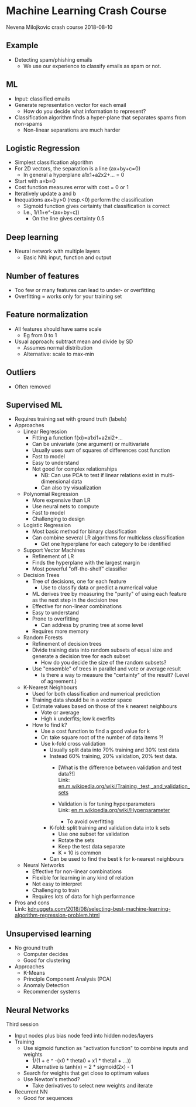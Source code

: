# Machine Learning Crash Course  
  
Nevena Milojkovic crash course 2018-08-10  
  
## Example  
  
* Detecting spam/phishing emails  
    * We use our experience to classify emails as spam or not.  
  
## ML  
  
* Input: classified emails  
* Generate representation vector for each email  
    * How do you decide what information to represent?  
* Classification algorithm finds a hyper-plane  that separates spams from non-spams  
    * Non-linear separations are much harder  
  
## Logistic Regression  
  
* Simplest classification algorithm  
* For 2D vectors, the separation is a line (ax+by+c=0)  
    * In general a hyperplane a1x1+a2x2+... = 0  
* Start with a=b=0  
* Cost function measures error with cost = 0 or 1  
* Iteratively update a and b  
* Inequations ax+by>0 (resp.<0) perform the classification  
    * Sigmoid function gives certainty that classification is correct  
    * I.e., 1/(1+e^-(ax+by+c))  
        * On the line gives certainty 0.5  
  
## Deep learning  
  
* Neural network with multiple layers  
    * Basic NN: input, function and output  
  
## Number of features  
  
* Too few or many features can lead to under- or overfitting  
* Overfitting = works only for your training set  
  
## Feature normalization  
  
* All features should have same scale  
    * Eg from 0 to 1  
* Usual approach: subtract mean and divide by SD  
    * Assumes normal distribution  
    * Alternative: scale to max-min  
  
## Outliers  
  
* Often removed  
  
## Supervised ML  
  
* Requires training set with ground truth (labels)  
* Approaches  
    * Linear Regression  
        * Fitting a function f(xi)=a1xi1+a2xi2+...  
        * Can be univariate (one argument) or multivariate  
        * Usually uses sum of squares of differences cost function  
        * Fast to model  
        * Easy to understand  
        * Not good for complex relationships  
            * NB: Can use PCA to test if linear relations exist in multi-dimensional data  
            * Can also try visualization  
    * Polynomial Regression  
        * More expensive than LR  
        * Use neural nets to compute  
        * Fast to model  
        * Challenging to design  
    * Logistic Regression  
        * Most basic method for binary classification  
        * Can combine several LR algorithms for multiclass classification  
            * Get one hyperplane for each category to be identified  
    * Support Vector Machines  
        * Refinement of LR  
        * Finds the hyperplane with the largest margin  
        * Most powerful "off-the-shelf" classifier  
    * Decision Trees  
        * Tree of decisions, one for each feature  
            * Use to classify data or predict a numerical value  
        * ML derives tree by measuring the "purity" of using each feature as the next step in the decision tree  
        * Effective for non-linear combinations  
        * Easy to understand  
        * Prone to overfitting  
            * Can address by pruning tree at some level  
        * Requires more memory  
    * Random Forests  
        * Refinement of decision trees  
        * Divide training data into random subsets of equal size and generate a decision tree for each subset  
            * How do you decide the size of the random subsets?  
        * Use "ensemble" of trees in parallel and vote or average result  
            * Is there a way to measure the "certainty" of the result? (Level of agreement.)  
    * K-Nearest Neighbours  
        * Used for both classification and numerical prediction  
        * Training data should be in a vector space  
        * Estimate values based on those of the k nearest neighbours  
            * Vote or average  
            * High k underfits; low k overfits  
        * How to find k?  
            * Use a cost function to find a good value for k  
            * Or: take square root of the number of data items ?!  
            * Use k-fold cross validation  
                * Usually split data into 70% training and 30% test data  
                * Instead 60% training, 20% validation, 20% test data.  
                    * [What is the difference between validation and test data?!]  
                        Link: [en.m.wikipedia.org/wiki/Training,_test,_and_validation_sets][1]  
  
                    * Validation is for tuning hyperparameters  
                        Link: [en.m.wikipedia.org/wiki/Hyperparameter][2]  
  
                        * To avoid overfitting  
                * K-fold: split training and validation data into k sets  
                    * Use one subset for validation  
                    * Rotate the sets  
                    * Keep the test data separate  
                    * K = 10 is common  
                * Can be used to find the best k for k-nearest neighbours  
    * Neural Networks  
        * Effective for non-linear combinations  
        * Flexible for learning in any kind of relation  
        * Not easy to interpret  
        * Challenging to train  
        * Requires lots of data for high performance  
* Pros and cons  
    Link: [kdnuggets.com/2018/08/selecting-best-machine-learning-algorithm-regression-problem.html][3]  
  
## Unsupervised learning  
  
* No ground truth  
    * Computer decides  
    * Good for clustering  
* Approaches  
    * K-Means  
    * Principle Component Analysis (PCA)  
    * Anomaly Detection  
    * Recommender systems  
  
## Neural Networks  
  
Third session  
  
* Input nodes plus bias node feed into hidden nodes/layers  
* Training  
    * Use sigmoid function as "activation function" to combine inputs and weights  
        * 1/(1 + e ^ -(x0 * theta0 + x1 * theta1 + ...))  
        * Alternative is tanh(x) = 2 * sigmoid(2x) - 1  
    * Search for weights that get close to optimum values  
    * Use Newton's method?  
        * Take derivatives to select new weights and iterate  
* Recurrent NN  
    * Good for sequences  
  
[1]: https://en.m.wikipedia.org/wiki/Training,_test,_and_validation_sets  
[2]: https://en.m.wikipedia.org/wiki/Hyperparameter  
[3]: https://www.kdnuggets.com/2018/08/selecting-best-machine-learning-algorithm-regression-problem.html  
